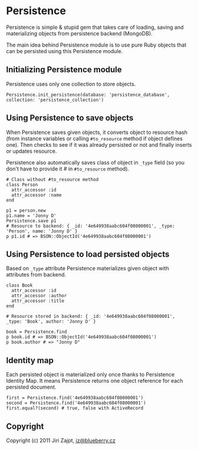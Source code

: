 # Persistence

Persistence is simple & stupid gem that takes care of loading, saving
and materializing objects from persistence backend (MongoDB).

The main idea behind Persistence module is to use pure Ruby
objects that can be persisted using this Persistence module.


## Initializing Persistence module

Persistence uses only one collection to store objects.

    Persistence.init_persistence(database: 'persistence_database', collection: 'persistence_collection')


## Using Persistence to save objects

When Persistence saves given objects, it converts object to resource hash (from
instance variables or calling `#to_resource` method if object defines one). Then
checks to see if it was already persisted or not and finally inserts or updates resource.


Persistence also automatically saves class of object in `_type` field (so you don't
have to provide it # in `#to_resource` method).


    # Class without #to_resource method
    class Person
      attr_accessor :id
      attr_accessor :name
    end

    p1 = person.new
    p1.name = 'Jonny D'
    Persistence.save p1
    # Resource to backend: { _id: '4e649938aabc604f08000001', _type: 'Person', name: 'Jonny D' }
    p p1.id # => BSON::ObjectId('4e649938aabc604f08000001')

## Using Persistence to load persisted objects

Based on `_type` attribute Persistence materializes given object with attributes
from backend.

    class Book
      attr_accessor :id
      attr_accessor :author
      attr_accessor :title
    end

    # Resource stored in backend: { _id: '4e649938aabc604f08000001', _type: 'Book', author: 'Jonny D' }

    book = Persistence.find
    p book.id # => BSON::ObjectId('4e649938aabc604f08000001')
    p book.author # => "Jonny D"


## Identity map

Each persisted object is materialized only once thanks to Persistence Identity Map.
It means Persistence returns one object reference for each persisted document.

    first = Persistence.find('4e649938aabc604f08000001')
    second = Persistence.find('4e649938aabc604f08000001')
    first.equal?(second) # true, false with ActiveRecord


## Copyright


Copyright (c) 2011 Jiri Zajpt, <jz@blueberry.cz>


